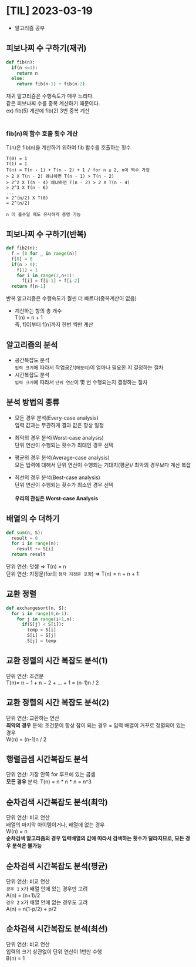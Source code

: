 # [TIL] 2023-03-19
- 알고리즘 공부

## 피보나찌 수 구하기(재귀)
```python
def fib(n):
  if(n <=1):
    return n
  else:
    return fib(n-1) + fib(n-2)
```
재귀 알고리즘은 수행속도가 매우 느리다.<br>
같은 피보나찌 수를 중복 계산하기 때문이다.<br>
ex) fib(5) 계산에 fib(2) 3번 중복 계산<br><br>

### fib(n)의 함수 호출 횟수 계산
T(n)은 fib(n)을 계산하기 위하여 fib 함수를 호출하는 횟수
```
T(0) = 1
T(1) = 1
T(n) = T(n - 1) + T(n - 2) + 1 / for n ≥ 2, n이 짝수 가정
> 2 X T(n - 2) 왜냐하면 T(n - 1) > T(n - 2)
> 2^2 X T(n - 4) 왜냐하면 T(n - 2) > 2 X T(n - 4)
> 2^3 X T(n - 6)
...
> 2^(n/2) X T(0)
= 2^(n/2)

n 이 홀수일 때도 유사하게 증명 가능
```

## 피보나찌 수 구하기(반복)
```python
def fib2(n):
  f = [0 for _ in range(n)]
  f[0] = 0
  if(n > 0):
    f[1] = 1
    for i in range(2,n+1):
      f[i] = f[i-1] + f[i-2]
  return f[n-1]
```
반복 알고리즘은 수행속도가 훨씬 더 빠르다(중복계산이 없음)<br>
- 계산하는 항의 총 개수<br>
T(n) = n + 1<br>
즉, f[0]부터 f[n]까지 한번 씩만 계산

## 알고리즘의 분석
- 공간복잡도 분석<br>
`입력 크기`에 따라서 작업공간(`메모리`)이 얼마나 필요한 지 결정하는 절차<br>
- 시간복잡도 분석<br>
`입력 크기`에 따라서 `단위 연산`이 몇 번 수행되는지 결정하는 절차

## 분석 방법의 종류
- 모든 경우 분석(Every-case analysis)<br>
입력 값과는 무관하게 결과 값은 항상 일정<br>

- 최악의 경우 분석(Worst-case analysis)<br>
단위 연산이 수행되는 횟수가 최대인 경우 선택<br>

- 평균의 경우 분석(Average-case analysis)<br>
모든 입력에 대해서 단위 연산이 수행되는 기대치(평균)/ 최악의 경우보다 계산 복잡<br>

- 최선의 경우 분석(Best-case analysis)<br>
단위 연산이 수행되는 횟수가 최소인 경우 선택<br><br>
**우리의 관심은 Worst-case Analysis**<br>

## 배열의 수 더하기
```python
def sum(n, S):
  result = 0
  for i in range(n):
    result += S[i]
  return result
```
단위 연산: 덧셈 ⇒ T(n) = n<br>
단위 연산: 지정문(for의 `첨자 지정문 포함`) ⇒ T(n) = n + n + 1<br>

## 교환 정렬
```python
def exchangesort(n, S):
  for i in range(0,n-1):
    for j in range(i+1,n):
      if(S[j] < S[i]):
        temp = S[i]
        S[i] = S[j]
        S[j] = temp
```

## 교환 정렬의 시간 복잡도 분석(1)
단위 연산: 조건문<br>
T(n)= n − 1 + n − 2 + … + 1 = (n-1)n / 2<br>

## 교환 정렬의 시간 복잡도 분석(2)
단위 연산: 교환하는 연산<br>
**최악의 경우** 분석: 조건문이 항상 참이 되는 경우 = 입력 배열이 거꾸로 정렬되어 있는 경우<br>
W(n) = (n-1)n / 2<br>

## 행렬곱셈 시간복잡도 분석
단위 연산: 가장 안쪽 for 루프에 있는 곱셈<br>
**모든 경우** 분석: T(n) = n * n * n = n^3<br>

## 순차검색 시간복잡도 분석(최악)
단위 연산: 비교 연산<br>
배열의 마지막 아이템이거나, 배열에 없는 경우<br>
W(n) = n<br>
**순차검색 알고리즘의 경우 입력배열의 값에 따라서
검색하는 횟수가 달라지므로, 모든 경우 분석은 불가능**

## 순차검색 시간복잡도 분석(평균)
단위 연산: 비교 연산<br>
`경우 1` x가 배열 안에 있는 경우만 고려<br>
A(n) = (n+1)/2<br>
`경우 2` x가 배열 안에 없는 경우도 고려<br>
A(n) = n(1-p/2) + p/2<br>

## 순차검색 시간복잡도 분석(최선)
단위 연산: 비교 연산<br>
입력의 크기 상관없이 단위 연산이 1번만 수행<br>
B(n) = 1<br>










